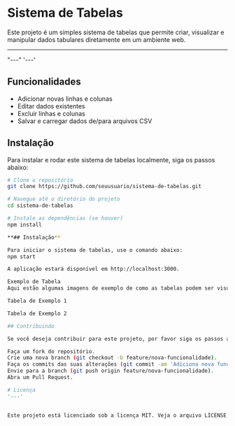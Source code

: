 # Sistema de Tabelas

Este projeto é um simples sistema de tabelas que permite criar, visualizar e manipular dados tabulares diretamente em um ambiente web.

---
"---"
'---'



## Funcionalidades

- Adicionar novas linhas e colunas
- Editar dados existentes
- Excluir linhas e colunas
- Salvar e carregar dados de/para arquivos CSV

## Instalação

Para instalar e rodar este sistema de tabelas localmente, siga os passos abaixo:

```bash
# Clone o repositório
git clone https://github.com/seuusuario/sistema-de-tabelas.git

# Navegue até o diretório do projeto
cd sistema-de-tabelas

# Instale as dependências (se houver)
npm install

**## Instalação**

Para iniciar o sistema de tabelas, use o comando abaixo:
npm start

A aplicação estará disponível em http://localhost:3000.

Exemplo de Tabela
Aqui estão algumas imagens de exemplo de como as tabelas podem ser visualizadas e manipuladas:

Tabela de Exemplo 1

Tabela de Exemplo 2

## Contribuindo

Se você deseja contribuir para este projeto, por favor siga os passos abaixo:

Faça um fork do repositório.
Crie uma nova branch (git checkout -b feature/nova-funcionalidade).
Faça os commits das suas alterações (git commit -am 'Adiciona nova funcionalidade').
Envie para a branch (git push origin feature/nova-funcionalidade).
Abra um Pull Request.

# Licença
'---'


Este projeto está licenciado sob a licença MIT. Veja o arquivo LICENSE para mais detalhes.


